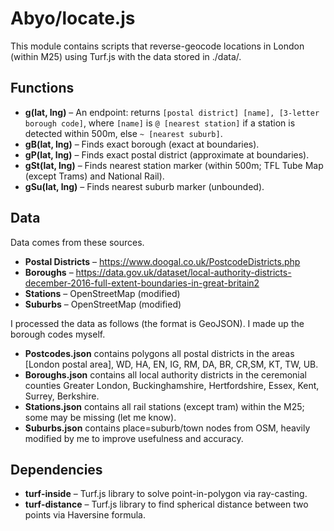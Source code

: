 # Abyo/locate.js
This module contains scripts that reverse-geocode locations in London (within M25) using Turf.js with the data stored in ./data/.

## Functions
 - **g(lat, lng)** – An endpoint: returns `[postal district] [name], [3-letter borough code]`, where `[name]` is `@ [nearest station]` if a station is detected within 500m, else `~ [nearest suburb]`.
 - **gB(lat, lng)** – Finds exact borough (exact at boundaries).
 - **gP(lat, lng)** – Finds exact postal district (approximate at boundaries).
 - **gSt(lat, lng)** – Finds nearest station marker (within 500m; TFL Tube Map (except Trams) and National Rail).
 - **gSu(lat, lng)** – Finds nearest suburb marker (unbounded).

## Data
Data comes from these sources.
- **Postal Districts** – https://www.doogal.co.uk/PostcodeDistricts.php
- **Boroughs** – https://data.gov.uk/dataset/local-authority-districts-december-2016-full-extent-boundaries-in-great-britain2
- **Stations** – OpenStreetMap (modified)
- **Suburbs** – OpenStreetMap (modified)

I processed the data as follows (the format is GeoJSON). I made up the borough codes myself.
- **Postcodes.json** contains polygons all postal districts in the areas [London postal area], WD, HA, EN, IG, RM, DA, BR, CR,SM, KT, TW, UB.
- **Boroughs.json** contains all local authority districts in the ceremonial counties Greater London, Buckinghamshire, Hertfordshire, Essex, Kent, Surrey, Berkshire.
- **Stations.json** contains all rail stations (except tram) within the M25; some may be missing (let me know).
- **Suburbs.json** contains place=suburb/town nodes from OSM, heavily modified by me to improve usefulness and accuracy.

## Dependencies
- **turf-inside** – Turf.js library to solve point-in-polygon via ray-casting.
- **turf-distance** – Turf.js library to find spherical distance between two points via Haversine formula.